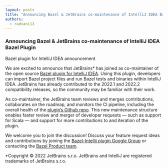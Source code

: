 ```yaml
---
layout: posts
title: "Announcing Bazel & JetBrains co-maintenance of IntelliJ IDEA Bazel Plugin"
authors:
  - radvani13
---
```


### **Announcing Bazel & JetBrains co-maintenance of IntelliJ IDEA Bazel Plugin**

Bazel plugin for IntelliJ IDEA announcement

We are excited to announce that JetBrains* has joined as co-maintainer of the open source [Bazel plugin for IntelliJ IDEA](https://ij.bazel.build/). Using this plugin, developers can import Bazel project files and run Bazel tests and binaries within IntelliJ IDEA. JetBrains has already contributed to the 2022.1 and 2022.2 compatibility releases, so the community may be familiar with their work.

  
As co-maintainer, the JetBrains team reviews and merges contributions, collaborates on the roadmap, and monitors the CI pipeline, including the overall health of the [plugin’s Github repo](https://github.com/bazelbuild/intellij). This new maintenance structure enables faster review and merger of developer requests — such as support for Scala — and support for more contributions to and iteration of the plugin.

 We welcome you to join the discussion! Discuss your feature request ideas and contributions by joining the [Bazel-Intellij plugin Google Group](https://groups.google.com/g/intellij-bazel-plugin) or contacting the [Bazel Product team](mailto:[product@bazel.build](https://groups.google.com/a/google.com/g/cros-bazel-discuss)).

  
*Copyright © 2022 JetBrains s.r.o. JetBrains and IntelliJ are registered trademarks of JetBrains s.r.o.
